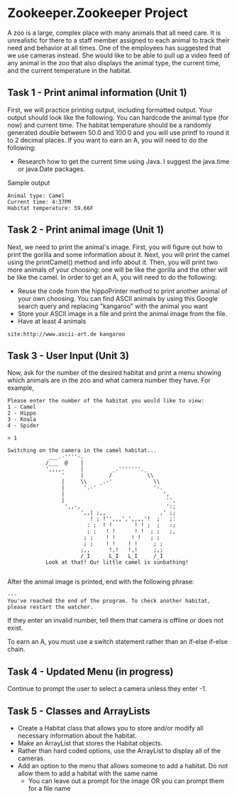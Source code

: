 # Zookeeper.Zookeeper Project
A zoo is a large, complex place with many animals that all need care. It is unrealistic for there to a staff member assigned to each animal to track their need and behavior at all times. One of the employees has suggested that we use cameras instead. She would like to be able to pull up a video feed of any animal in the zoo that also displays the animal type, the current time, and the current temperature in the habitat.

## Task 1 - Print animal information (Unit 1)

First, we will practice printing output, including formatted output. Your output should look like the following. You can hardcode the animal type (for now) and current time. The habitat temperature should be a randomly generated double between 50.0 and 100.0 and you will use printf to round it to 2 decimal places. If you want to earn an A, you will need to do the following:
* Research how to get the current time using Java. I suggest the java.time or java.Date packages.

Sample output
```
Animal type: Camel
Current time: 4:37PM
Habitat temperature: 59.66F
```

## Task 2 - Print animal image (Unit 1)
Next, we need to print the animal's image. First, you will figure out how to print the gorilla and some information about it. Next, you will print the camel using the printCamel() method and info about it. Then, you will print two more animals of your choosing: one will be like the gorilla and the other will be like the camel.
In order to get an A, you will need to do the following:
* Reuse the code from the hippoPrinter method to print another animal of your own choosing. You can find ASCII animals by using this Google search query and replacing "kangaroo" with the animal you want
* Store your ASCII image in a file and print the animal image from the file.
* Have at least 4 animals
```
site:http://www.ascii-art.de kangaroo
```

## Task 3 - User Input (Unit 3)

Now, ask for the number of the desired habitat and print a menu showing which animals are in the zoo and what camera number they have. For example,

```
Please enter the number of the habitat you would like to view:
1 - Camel
2 - Hippo
3 - Koala
4 - Spider

> 1

Switching on the camera in the camel habitat...
             ___.-''''-.
            /___  @    |
            ',,,,.     |         _.'''''''._
                 '     |        /           \\
                 |     \\    _.-'             \\
                 |      '.-'                  '-.
                 |                               ',
                 |                                '',
                  ',,-,                           ':;
                       ',,| ;,,                 ,' ;;
                          ! ; !'',,,',',,,,'!  ;   ;:
                         : ;  ! !       ! ! ;  ;   :;
                         ; ;   ! !      ! !  ; ;   ;,
                        ; ;    ! !     ! !   ; ;
                        ; ;    ! !    ! !     ; ;
                       ;,,      !,!   !,!     ;,;
                       /_I      L_I   L_I     /_I
            Look at that! Our little camel is sunbathing!


```
After the animal image is printed, end with the following phrase:

```
---
You've reached the end of the program. To check another habitat, please restart the watcher.
```
If they enter an invalid number, tell them that camera is offline or does not exist.

To earn an A, you must use a switch statement rather than an if-else if-else chain.

## Task 4 - Updated Menu (in progress)

Continue to prompt the user to select a camera unless they enter -1.

## Task 5 - Classes and ArrayLists

* Create a Habitat class that allows you to store and/or modify all necessary information about the habitat.
* Make an ArrayList that stores the Habitat objects.
* Rather than hard coded options, use the ArrayList to display all of the cameras.
* Add an option to the menu that allows someone to add a habitat. Do not allow them to add a habitat with the same name
    * You can leave out a prompt for the image OR you can prompt them for a file name

